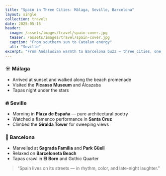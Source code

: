 ```yaml
---
title: "Spain in Three Cities: Málaga, Seville, Barcelona"
layout: single
collection: travels
date: 2025-05-15
header:
  image: /assets/images/travel/spain-cover.jpg
  teaser: /assets/images/travel/spain-cover.jpg
  caption: "From southern sun to Catalan energy"
  alt: "Seville"
excerpt: "From Andalusian warmth to Barcelona buzz — three cities, one sun-drenched memory."
---
```


### ☀️ Málaga

- Arrived at sunset and walked along the beach promenade
- Visited the **Picasso Museum** and Alcazaba
- Tapas night under the stars

### 🔥 Seville

- Morning in **Plaza de España** — pure architectural poetry
- Watched a flamenco performance in **Santa Cruz**
- Climbed the **Giralda Tower** for sweeping views

### 🌊 Barcelona

- Marvelled at **Sagrada Família** and **Park Güell**
- Relaxed on **Barceloneta Beach**
- Tapas crawl in **El Born** and Gothic Quarter

> “Spain lives on its streets — in rhythm, color, and late-night laughter.”
